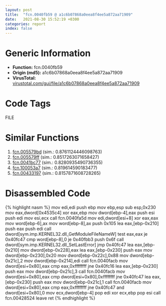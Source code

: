 ```yaml
---
layout: post
title:  "fcn.0040fb59 @ a1c6b07868a0eea8f4ee5a872aa71909"
date:   2021-08-30 15:52:19 +0300
categories: report
index: false
---
```


# Generic Information
- **Function:** fcn.0040fb59
- **Origin (md5):** a1c6b07868a0eea8f4ee5a872aa71909
- **VirusTotal:** [virustotal.com/gui/file/a1c6b07868a0eea8f4ee5a872aa71909][virustotal_ref]

# Code Tags
<span class="tag" id="FILE">FILE</span>


# Similar Functions

1. [fcn.005579bd][similar_1_ref] (sim.: 0.8761124446098763)
2. [fcn.005579ff][similar_2_ref] (sim.: 0.8517263071658427)
3. [fcn.0041bc77][similar_3_ref] (sim.: 0.8280935490736355)
4. [fcn.100053a7][similar_4_ref] (sim.: 0.819614590183477)
5. [fcn.00433197][similar_5_ref] (sim.: 0.8157871608728265)


# Disassembled Code

{% highlight nasm %}
mov edi,edi
push ebp
mov ebp,esp
sub esp,0x230
mov eax,dword[0x4535c4]
xor eax,ebp
mov dword[ebp-4],eax
push esi
push edi
mov esi,ecx
call fcn.0040fa5d
mov edi,dword[esi+8]
xor eax,eax
mov word[ebp-6],ax
mov word[ebp-8],ax
push 0x105
lea eax,[ebp-0x210]
push eax
push edi
call dword[sym.imp.KERNEL32.dll_GetModuleFileNameW]
test eax,eax
je 0x40fc47
cmp word[ebp-8],0
je 0x40fbb3
push 0x6f
call dword[sym.imp.KERNEL32.dll_SetLastError]
jmp 0x40fc47
lea eax,[ebp-0x210]
mov dword[ebp-0x228],eax
lea eax,[ebp-0x230]
push eax
mov dword[ebp-0x230],0x20
mov dword[ebp-0x22c],0x88
mov dword[ebp-0x21c],2
mov dword[ebp-0x214],edi
call fcn.0040facb
mov dword[esi+0x80],eax
cmp eax,0xffffffff
jne 0x40fc16
lea eax,[ebp-0x230]
push eax
mov dword[ebp-0x21c],3
call fcn.0040facb
mov dword[esi+0x80],eax
cmp dword[esi+0x80],0xffffffff
jne 0x40fc47
lea eax,[ebp-0x230]
push eax
mov dword[ebp-0x21c],1
call fcn.0040facb
mov dword[esi+0x80],eax
cmp eax,0xffffffff
jne 0x40fc47
and dword[esi+0x80],0
mov ecx,dword[ebp-4]
pop edi
xor ecx,ebp
pop esi
call fcn.00428524
leave 
ret 
{% endhighlight %}


[similar_1_ref]: /report/fcn.005579bd@14b20b07906a36e23f2230c8042160f2
[similar_2_ref]: /report/fcn.005579ff@c60344b51fa39a329b92557d24ff7670
[similar_3_ref]: /report/fcn.0041bc77@7b00dd8f2abf54a73bfb09681334ff78
[similar_4_ref]: /report/fcn.100053a7@481b545f5c18f2fce1caac67ddc419e8
[similar_5_ref]: /report/fcn.00433197@ff219f45286905b4a87327ca719363be
[virustotal_ref]: https://www.virustotal.com/gui/file/a1c6b07868a0eea8f4ee5a872aa71909